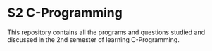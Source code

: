 # S2 C-Programming

This repository contains all the programs and questions studied and discussed in the 2nd semester of learning C-Programming.
